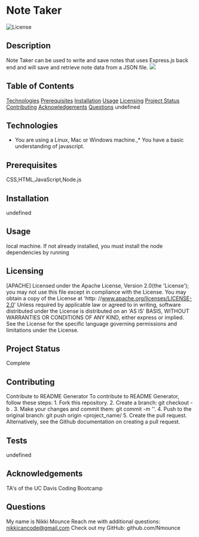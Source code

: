 # Note Taker
![License](https://img.shields.io/badge/License-Apache%202.0-blue.svg)

## Description
Note Taker can be used to write and save notes that uses Express.js back end and will save and retrieve note data from a JSON file. 
![](true)

## Table of Contents
[Technologies](#technologies)
[Prerequisites](#prerequisites)
[Installation](#installation)
[Usage](#usage)
[Licensing](#licensing)
[Project Status](#projectStatus)
[Contributing](#contributing)
[Acknowledgements](#acknowledgements)
[Questions](#questions)
undefined

## Technologies
* You are using a Linux, Mac or Windows machine.,* You have a basic understanding of javascript.

## Prerequisites
CSS,HTML,JavaScript,Node.js

## Installation
undefined

## Usage
local machine. If not already installed, you must install the node dependencies by running

## Licensing
[APACHE] Licensed under the Apache License, Version 2.0(the 'License'); you may not use this file except in compliance with the License. You may obtain a copy of the License at 'http: //www.apache.org/licenses/LICENSE-2.0' Unless required by applicable law or agreed to in writing, software distributed under the License is distributed on an 'AS IS' BASIS, WITHOUT WARRANTIES OR CONDITIONS OF ANY KIND, either express or implied. See the License for the specific language governing permissions and limitations under the License.

## Project Status
Complete

## Contributing
Contribute to README Generator
            To contribute to README Generator, follow these steps:
                1. Fork this repository.
                2. Create a branch: git checkout -b <branch name>.
                3. Make your changes and commit them: git commit -m '<commit message>'.
                4. Push to the original branch: git push origin <project_name/<location>
                5. Create the pull request.
                Alternatively, see the Github documentation on creating a pull request.

## Tests
undefined
![]()

## Acknowledgements
TA's of the UC Davis Coding Bootcamp

## Questions
My name is Nikki Mounce
Reach me with additional questions: nikkicancode@gmail.com
Check out my GitHub: github.com/Nmounce
        